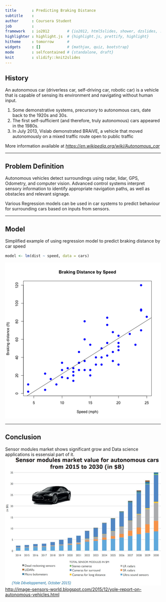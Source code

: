 ```yaml
---
title       : Predicting Braking Distance
subtitle    : 
author      : Coursera Student
job         : 
framework   : io2012        # {io2012, html5slides, shower, dzslides, ...}
highlighter : highlight.js  # {highlight.js, prettify, highlight}
hitheme     : tomorrow      # 
widgets     : []            # {mathjax, quiz, bootstrap}
mode        : selfcontained # {standalone, draft}
knit        : slidify::knit2slides
---
```


## History
An autonomous car (driverless car, self-driving car, robotic car) is a vehicle that is capable of sensing its environment and navigating without human input.

1. Some demonstrative systems, precursory to autonomous cars, date back to the 1920s and 30s.
2. The first self-sufficient (and therefore, truly autonomous) cars appeared in the 1980s.
3. In July 2013, Vislab demonstrated BRAiVE, a vehicle that moved autonomously on a mixed traffic route open to public traffic

More information available at _https://en.wikipedia.org/wiki/Autonomous_car_

---

## Problem Definition
Autonomous vehicles detect surroundings using radar, lidar, GPS, Odometry, and computer vision. Advanced control systems interpret sensory information to identify appropriate navigation paths, as well as obstacles and relevant signage.

Various Regression models can be used in car systems to predict behaviour for surrounding cars based on inputs from sensors.

--- 

## Model
Simplified example of using regression model to predict braking distance by car speed

```r
model <- lm(dist ~ speed, data = cars)
```
![plot of chunk unnamed-chunk-2](assets/fig/unnamed-chunk-2-1.png)

---

## Conclusion
Sensor modules market shows significant grow and Data science applications is essensial part of it.
![width](1.jpg)
http://image-sensors-world.blogspot.com/2015/12/yole-report-on-autonomous-vehicles.html

